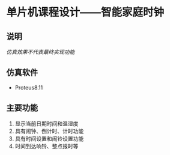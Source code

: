 # 单片机课程设计——智能家庭时钟

## 说明

*仿真效果不代表最终实现功能*

## 仿真软件

- Proteus8.11

## 主要功能

1. 显示当前日期时间和温湿度
1. 具有闹钟、倒计时、计时功能
1. 具有时间设置和闹铃设置功能
1. 时间到达响铃、整点报时等
